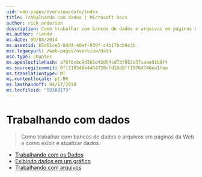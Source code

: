 ```yaml
---
uid: web-pages/overview/data/index
title: Trabalhando com dados | Microsoft Docs
author: rick-anderson
description: Como trabalhar com bancos de dados e arquivos em páginas da Web e como exibir e atualizar dados.
ms.author: riande
ms.date: 09/08/2014
ms.assetid: b5d61ce5-0dd4-40ef-939f-c4b17bcb9c3b
msc.legacyurl: /web-pages/overview/data
msc.type: chapter
ms.openlocfilehash: a78f0cbc9d361d42d54cd73f952a37caae91b9f4
ms.sourcegitcommit: 0f1119340e4464720cfd16d0ff15764746ea1fea
ms.translationtype: MT
ms.contentlocale: pt-BR
ms.lasthandoff: 04/17/2019
ms.locfileid: "59388173"
---
```

# <a name="working-with-data"></a>Trabalhando com dados

> Como trabalhar com bancos de dados e arquivos em páginas da Web e como exibir e atualizar dados.


- [Trabalhando com os Dados](5-working-with-data.md)
- [Exibindo dados em um gráfico](7-displaying-data-in-a-chart.md)
- [Trabalhando com arquivos](working-with-files.md)
